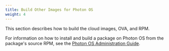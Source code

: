 ```yaml
---
title: Build Other Images for Photon OS
weight: 4
---
```


 This section describes how to build the cloud images, OVA, and RPM.

For information on how to install and build a package on Photon OS from the package's source RPM, see the [Photon OS Administration Guide](../../administration-guide/photon-os-packages/building-a-package-from-a-source-rpm/).

